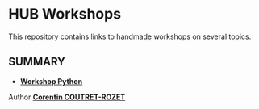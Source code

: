 # HUB Workshops

This repository contains links to handmade workshops on several topics.

## SUMMARY

* [**Workshop Python**](https://github.com/sheiiva/Workshop_Python)

Author [**Corentin COUTRET-ROZET**](https://github.com/sheiiva)
